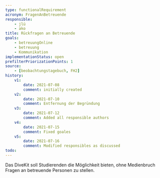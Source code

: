 ```yaml
---
type: functionalRequirement
acronym: FragenAnBetreuende
responsible:
    - jlü
    - ako
title: Rückfragen an Betreuende
goals: 
    - betreuungOnline
    - betreuung
    - Kommunikation
implementationStatus: open
prefilterPriorizationPoints: 1
source:
    - [beobachtungstagebuch, FH2]
history:
    v1:
        date: 2021-07-08
        comment: initially created
    v2:
        date: 2021-07-10
        comment: Entfernung der Begründung
    v3:
        date: 2021-07-12
        comment: Added all responsible authors
    v4:
        date: 2021-07-15
        comment: Fixed goales
    v5:
        date: 2021-07-16
        comment: Modified responsibles as discussed
todo: 
---
```


Das DiveKit soll Studierenden die Möglichkeit bieten, ohne Medienbruch Fragen an betreuende Personen zu stellen.
